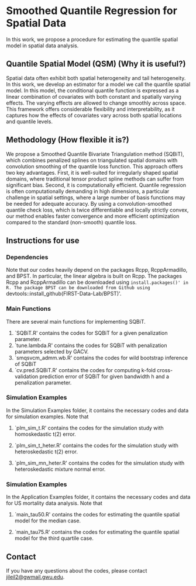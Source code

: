 # Smoothed Quantile Regression for Spatial Data

In this work, we propose a procedure for estimating the quantile spatial model in spatial data analysis. 

## Quantile Spatial Model (QSM) (Why it is useful?)
Spatial data often exhibit both spatial heterogeneity and tail heterogeneity. In this work, we develop an estimator for a model we call the quantile spatial model. In this model, the conditional quantile function is expressed as a linear combination of covariates with both constant and spatially varying effects. The varying effects are allowed to change smoothly across space. This framework offers considerable flexibility and interpretability, as it captures how the effects of covariates vary across both spatial locations and quantile levels.

## Methodology (How flexible it is?)
We propose a Smoothed Quantile Bivariate Triangulation method (SQBiT), which combines penalized splines on triangulated spatial domains with convolution smoothing of the quantile loss function. This approach offers two key advantages. First, it is well-suited for irregularly shaped spatial domains, where traditional tensor product spline methods can suffer from significant bias. Second, it is computationally efficient. Quantile regression is often computationally demanding in high dimensions, a particular challenge in spatial settings, where a large number of basis functions may be needed for adequate accuracy. By using a convolution-smoothed quantile check loss, which is twice differentiable and locally strictly convex, our method enables faster convergence and more efficient optimization compared to the standard (non-smooth) quantile loss.

## Instructions for use

### Dependencies

Note that our codes heavily depend on the packages Rcpp, RcppArmadillo, and BPST. In particular, the linear algebra is built on Rcpp. The packages Rcpp and RcppArmadillo can be downloaded using `install.packages()' in R. The package BPST can be downloaded from Github using `devtools::install_github(FIRST-Data-Lab/BPST)'.

### Main Functions

There are several main functions for implementing SQBiT. 

1. `SQBiT.R' contains the codes for SQBiT for a given penalization parameter.
2. `tune.lambda.R' contains the codes for SQBiT with penalization parameters selected by GACV.
3. `smqsvcm_admm.wb.R' contains the codes for wild bootstrap inference of SQBiT
4. `cv.pred.SQBiT.R' contains the codes for computing k-fold cross-validation prediction error of SQBiT for given bandwidth h and a penalization parameter.

### Simulation Examples

In the Simulation Examples folder, it contains the necessary codes and data for simulation examples. Note that

1. `plm_sim_t.R' contains the codes for the simulation study with homoskedastic t(2) error.

2. `plm_sim_t_heter.R' contains the codes for the simulation study with heteroskedastic t(2) error.

3. `plm_sim_mn_heter.R' contains the codes for the simulation study with heteroskedastic mixture normal error.


### Simulation Examples

In the Application Examples folder, it contains the necessary codes and data for US mortality data analysis. Note that

1. `main_tau50.R' contains the codes for estimating the quantile spatial model for the median case.

2. `main_tau75.R' contains the codes for estimating the quantile spatial model for the third quartile case.

## Contact
If you have any questions about the codes, please contact jileil2@gwmail.gwu.edu.